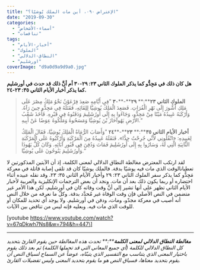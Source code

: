 ```yaml
---
title: "الإعتراض ٠٩٠، أين مات الملك يُوشيّا؟"
date: "2019-09-30"
categories: 
  - "أسماء-الأشخاص"
  - "تناقضات"
tags: 
  - "أخبار-الأيام"
  - "الملوك"
  - "النطاق-الدلالي"
  - "اورشليم"
coverImage: "d9a0d9a9d9a0.jpg"
---
```


**هل كان ذلك في مَجِدُّو كما يذكر الملوك الثاني ٢٣: ٢٩\-٣٠ أم أنَّ ذلك قد حدث في أورشليم كما يذكر أخبار الأيام الثاني ٣٥: ٢٣\-٢٤.**

> **الملوك** **الثاني** **٢٣****:** **٢٩****\-****٣٠** ”فِي أَيَّامِهِ صَعِدَ فِرْعَوْنُ نَخْوُ مَلِكُ مِصْرَ عَلَى مَلِكِ أَشُّورَ إِلَى نَهْرِ الْفُرَاتِ. فَصَعِدَ الْمَلِكُ يُوشِيَّا لِلِقَائِهِ، فَقَتَلَهُ فِي مَجِدُّو حِينَ رَآهُ. وَأَرْكَبَهُ عَبِيدُهُ مَيْتًا مِنْ مَجِدُّو، وَجَاءُوا بِهِ إِلَى أُورُشَلِيمَ وَدَفَنُوهُ فِي قَبْرِهِ. فَأَخَذَ شَعْبُ الأَرْضِ يَهُوآحَازَ بْنَ يُوشِيَّا وَمَسَحُوهُ وَمَلَّكُوهُ عِوَضًا عَنْ أَبِيهِ.“
> 
> **أخبار** **الأيام** **الثاني** **٣٥****:** **٢٣****\-****٢٤** ”وَأَصَابَ الرُّمَاةُ الْمَلِكَ يُوشِيَّا، فَقَالَ الْمَلِكُ لِعَبِيدِهِ: «انْقُلُونِي لأَنِّي جُرِحْتُ جِدًّا». فَنَقَلَهُ عَبِيدُهُ مِنَ الْمَرْكَبَةِ وَأَرْكَبُوهُ عَلَى الْمَرْكَبَةِ الثَّانِيَةِ الَّتِي لَهُ، وَسَارُوا بِهِ إِلَى أُورُشَلِيمَ فَمَاتَ وَدُفِنَ فِي قُبُورِ آبَائِهِ. وَكَانَ كُلُّ يَهُوذَا وَأُورُشَلِيمَ يَنُوحُونَ عَلَى يُوشِيَّا.“

لقد ارتكب المعترض مغالطة النطاق الدلالي لمعنى الكلمة، إذ أن الآيتين المذكورتين لا تعطيانالوقت الذي مات فيه يوشيّا بدقة. فالملك يوشيّا كان قد تلقى إصابة قاتلة في معركة مَجِدُّو كما يذكر سفر الملوك الثاني ٢٣: ٢٩ وأخبار الأيام الثاني ٣٥: ٢٣. وقد نقله عبيده أثناء احتضاره أو ربما يكون ذلك بعد أن مات. ونجد أن بعض الترجمات الإنكليزية والعربية لأخبار الأيام الثاني تظهر على أنها تشير إلى أنَّ وقت وفاته كان في أورشليم، لكن هذا الأمر غير متضمن في النص الأصلي فإن وقت الوفاة غير مُحدَّد بدقة. وكلّ ما نعرفه من خلال النص أنه أصيب في معركة مجدّو، ومات، ودفن في أورشليم. ولا يوجد أي تحديد للمكان أو للوقت الذي مات فيه. وبعليه فإنه ليس من تناقض بين الآيات.

\[youtube https://www.youtube.com/watch?v=67qDkwh7Ns8&w=794&h=447\]

* * *

_**مغالطة** **النطاق** **الدلالي** **لمعنى** **الكلمة****:** تحدث هذه المغالطة حين يقوم القارئ بتحديد كل النطاق الدلالي للكلمة (أي جميع المعاني التي قد تحملها الكلمة) ثم بعد ذلك يقوم باختيار المعنى الذي يتناسب مع التفسير الذي يتبنّاه، عوضاً عن السماح لسياق النص أن يقوم بتحديد معناها، فسياق النص هو ما يقوم بتحديد المعنى وليس تفضيلات القارئ._
